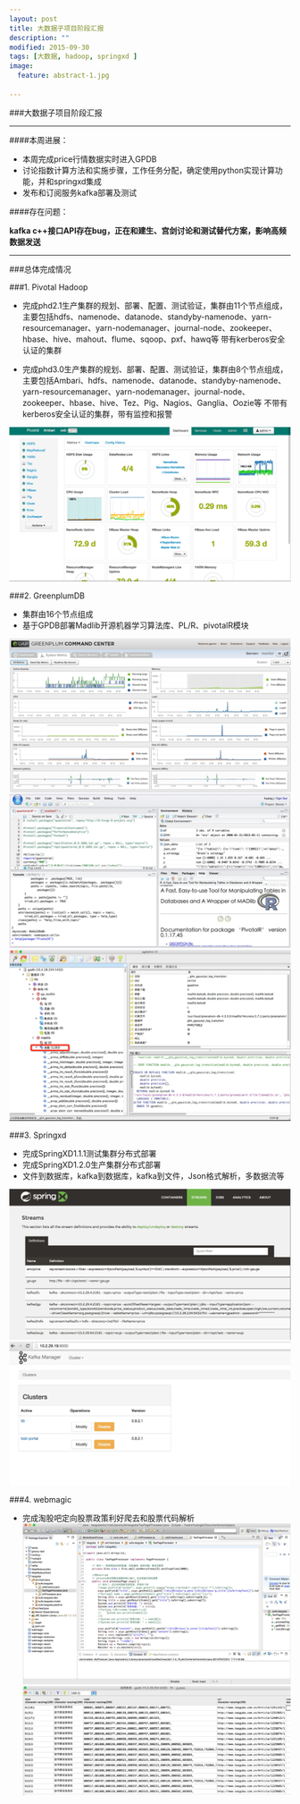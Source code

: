```yaml
---
layout: post
title: 大数据子项目阶段汇报
description: ""
modified: 2015-09-30
tags: [大数据, hadoop, springxd ]
image:
  feature: abstract-1.jpg

---
```


###大数据子项目阶段汇报
- - -

####本周进展：

* 本周完成price行情数据实时进入GPDB
* 讨论指数计算方法和实施步骤，工作任务分配，确定使用python实现计算功能，并和springxd集成
* 发布和订阅服务kafka部署及测试

####存在问题：

**kafka c++接口API存在bug，正在和建生、宫剑讨论和测试替代方案，影响高频数据发送**



- - -

###总体完成情况

###1. Pivotal Hadoop
* 完成phd2.1生产集群的规划、部署、配置、测试验证，集群由11个节点组成，主要包括hdfs、namenode、datanode、standyby-namenode、yarn-resourcemanager、yarn-nodemanager、journal-node、zookeeper、hbase、hive、mahout、flume、sqoop、pxf、hawq等
带有kerberos安全认证的集群

* 完成phd3.0生产集群的规划、部署、配置、测试验证，集群由8个节点组成，主要包括Ambari、hdfs、namenode、datanode、standyby-namenode、yarn-resourcemanager、yarn-nodemanager、journal-node、zookeeper、hbase、hive、Tez、Pig、Nagios、Ganglia、Oozie等
不带有kerberos安全认证的集群，带有监控和报警

![phd3.0](/images/ambari-server.png)
<!--![phd2.1](/images/phd2.png)-->

###2. GreenplumDB
* 集群由16个节点组成
* 基于GPDB部署Madlib开源机器学习算法库、PL/R、pivotalR模块

![gpdb](/images/GPDB.png)
![pivotalR](/images/pivotalR.png)
![Madlib](/images/MADlib.png)

###3. Springxd
* 完成SpringXD1.1.1测试集群分布式部署
* 完成SpringXD1.2.0生产集群分布式部署
* 文件到数据库，kafka到数据库，kafka到文件，Json格式解析，多数据流等


![springxd-ui](/images/springxd-ui.png)
![kafka-manager](/images/kafka-manager.png)

###4. webmagic
* 完成淘股吧定向股票政策利好爬去和股票代码解析
![taoguba](/images/taoguba.png)
![taoguba](/images/webmagic.png)

